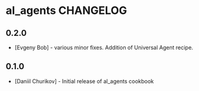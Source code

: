 al_agents CHANGELOG
==========================

0.2.0
-----
- [Evgeny Bob] - various minor fixes. Addition of Universal Agent recipe.

0.1.0
-----
- [Daniil Churikov] - Initial release of al_agents cookbook
